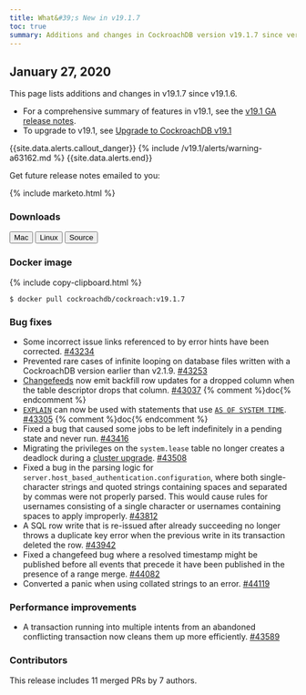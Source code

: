 ```yaml
---
title: What&#39;s New in v19.1.7
toc: true
summary: Additions and changes in CockroachDB version v19.1.7 since version v19.1.6
---
```


## January 27, 2020

This page lists additions and changes in v19.1.7 since v19.1.6.

- For a comprehensive summary of features in v19.1, see the [v19.1 GA release notes](v19.1.0.html).
- To upgrade to v19.1, see [Upgrade to CockroachDB v19.1](../v19.1/upgrade-cockroach-version.html)

{{site.data.alerts.callout_danger}}
{% include /v19.1/alerts/warning-a63162.md %}
{{site.data.alerts.end}}

Get future release notes emailed to you:

{% include marketo.html %}

### Downloads

<div id="os-tabs" class="clearfix os-tabs_button-outline-primary">
    <a href="https://binaries.cockroachdb.com/cockroach-v19.1.7.darwin-10.9-amd64.tgz"><button id="mac" data-eventcategory="mac-binary-release-notes">Mac</button></a>
    <a href="https://binaries.cockroachdb.com/cockroach-v19.1.7.linux-amd64.tgz"><button id="linux" data-eventcategory="linux-binary-release-notes">Linux</button></a>
    <a href="https://binaries.cockroachdb.com/cockroach-v19.1.7.src.tgz"><button id="source" data-eventcategory="source-release-notes">Source</button></a>
</div>

### Docker image

{% include copy-clipboard.html %}
~~~shell
$ docker pull cockroachdb/cockroach:v19.1.7
~~~

### Bug fixes

- Some incorrect issue links referenced to by error hints have been corrected. [#43234][#43234]
- Prevented rare cases of infinite looping on database files written with a CockroachDB version earlier than v2.1.9. [#43253][#43253]
- [Changefeeds](../v19.1/create-changefeed.html) now emit backfill row updates for a dropped column when the table descriptor drops that column. [#43037][#43037] {% comment %}doc{% endcomment %}
- [`EXPLAIN`](../v19.1/explain.html) can now be used with statements that use [`AS OF SYSTEM TIME`](../v19.1/as-of-system-time.html). [#43305][#43305] {% comment %}doc{% endcomment %}
- Fixed a bug that caused some jobs to be left indefinitely in a pending state and never run. [#43416][#43416]
- Migrating the privileges on the `system.lease` table no longer creates a deadlock during a [cluster upgrade](../v19.1/upgrade-cockroach-version.html). [#43508][#43508]
- Fixed a bug in the parsing logic for `server.host_based_authentication.configuration`, where both single-character strings and quoted strings containing spaces and separated by commas were not properly parsed. This would cause rules for usernames consisting of a single character or usernames containing spaces to apply improperly. [#43812][#43812]
- A SQL row write that is re-issued after already succeeding no longer throws a duplicate key error when the previous write in its transaction deleted the row. [#43942][#43942]
- Fixed a changefeed bug  where a resolved timestamp might be published before all events that precede it have been published in the presence of a range merge. [#44082][#44082]
- Converted a panic when using collated strings to an error. [#44119][#44119]

### Performance improvements

- A transaction running into multiple intents from an abandoned conflicting transaction now cleans them up more efficiently. [#43589][#43589]

### Contributors

This release includes 11 merged PRs by 7 authors.

[#43037]: https://github.com/cockroachdb/cockroach/pull/43037
[#43234]: https://github.com/cockroachdb/cockroach/pull/43234
[#43253]: https://github.com/cockroachdb/cockroach/pull/43253
[#43305]: https://github.com/cockroachdb/cockroach/pull/43305
[#43416]: https://github.com/cockroachdb/cockroach/pull/43416
[#43508]: https://github.com/cockroachdb/cockroach/pull/43508
[#43589]: https://github.com/cockroachdb/cockroach/pull/43589
[#43812]: https://github.com/cockroachdb/cockroach/pull/43812
[#43942]: https://github.com/cockroachdb/cockroach/pull/43942
[#44082]: https://github.com/cockroachdb/cockroach/pull/44082
[#44119]: https://github.com/cockroachdb/cockroach/pull/44119

